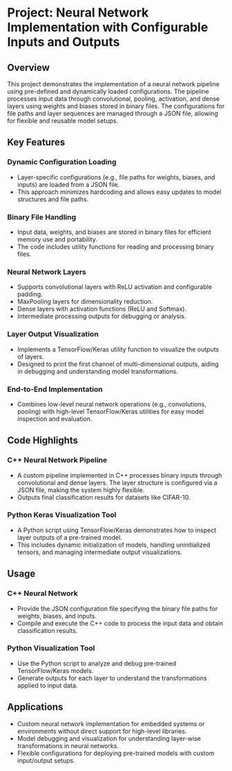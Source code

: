 # Project: Neural Network Implementation with Configurable Inputs and Outputs

## Overview
This project demonstrates the implementation of a neural network pipeline using pre-defined and dynamically loaded configurations. The pipeline processes input data through convolutional, pooling, activation, and dense layers using weights and biases stored in binary files. The configurations for file paths and layer sequences are managed through a JSON file, allowing for flexible and reusable model setups.

## Key Features

### Dynamic Configuration Loading
- Layer-specific configurations (e.g., file paths for weights, biases, and inputs) are loaded from a JSON file.
- This approach minimizes hardcoding and allows easy updates to model structures and file paths.

### Binary File Handling
- Input data, weights, and biases are stored in binary files for efficient memory use and portability.
- The code includes utility functions for reading and processing binary files.

### Neural Network Layers
- Supports convolutional layers with ReLU activation and configurable padding.
- MaxPooling layers for dimensionality reduction.
- Dense layers with activation functions (ReLU and Softmax).
- Intermediate processing outputs for debugging or analysis.

### Layer Output Visualization
- Implements a TensorFlow/Keras utility function to visualize the outputs of layers.
- Designed to print the first channel of multi-dimensional outputs, aiding in debugging and understanding model transformations.

### End-to-End Implementation
- Combines low-level neural network operations (e.g., convolutions, pooling) with high-level TensorFlow/Keras utilities for easy model inspection and evaluation.

## Code Highlights

### C++ Neural Network Pipeline
- A custom pipeline implemented in C++ processes binary inputs through convolutional and dense layers. The layer structure is configured via a JSON file, making the system highly flexible.
- Outputs final classification results for datasets like CIFAR-10.

### Python Keras Visualization Tool
- A Python script using TensorFlow/Keras demonstrates how to inspect layer outputs of a pre-trained model.
- This includes dynamic initialization of models, handling uninitialized tensors, and managing intermediate output visualizations.

## Usage

### C++ Neural Network
- Provide the JSON configuration file specifying the binary file paths for weights, biases, and inputs.
- Compile and execute the C++ code to process the input data and obtain classification results.

### Python Visualization Tool
- Use the Python script to analyze and debug pre-trained TensorFlow/Keras models.
- Generate outputs for each layer to understand the transformations applied to input data.

## Applications
- Custom neural network implementation for embedded systems or environments without direct support for high-level libraries.
- Model debugging and visualization for understanding layer-wise transformations in neural networks.
- Flexible configurations for deploying pre-trained models with custom input/output setups.
